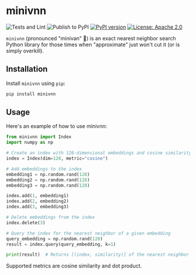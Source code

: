 # minivnn

![Tests and Lint](https://github.com/aismlv/minivnn/actions/workflows/test_and_lint.yml/badge.svg)
![Publish to PyPI](https://github.com/aismlv/minivnn/actions/workflows/publish.yml/badge.svg)
[![PyPI version](https://badge.fury.io/py/minivnn.svg)](https://pypi.org/project/minivnn/)
[![License: Apache 2.0](https://img.shields.io/badge/License-Apache%202.0-blue.svg)](https://opensource.org/licenses/Apache-2.0)

`minivnn` (pronounced "minivan" 🚐) is an exact nearest neighbor search Python library for those times when "approximate" just won't cut it (or is simply overkill).

## Installation

Install `minivnn` using `pip`:

```bash
pip install minivnn
```

## Usage
Here's an example of how to use minivnn:

```python
from minivnn import Index
import numpy as np

# Create an index with 128-dimensional embeddings and cosine similarity metric
index = Index(dim=128, metric="cosine")

# Add embeddings to the index
embedding1 = np.random.rand(128)
embedding2 = np.random.rand(128)
embedding3 = np.random.rand(128)

index.add(1, embedding1)
index.add(2, embedding2)
index.add(3, embedding3)

# Delete embeddings from the index
index.delete(3)

# Query the index for the nearest neighbor of a given embedding
query_embedding = np.random.rand(128)
result = index.query(query_embedding, k=1)

print(result)  # Returns [(index, similarity)] of the nearest neighbor
```

Supported metrics are cosine similarity and dot product.
